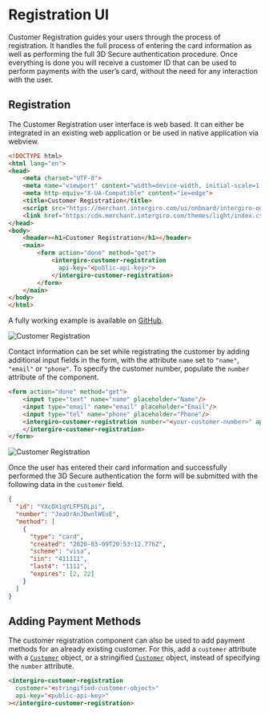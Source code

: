 # Registration UI
Customer Registration guides your users through the process of registration. It handles the full process of entering the card information as well as performing the full 3D Secure authentication procedure. Once everything is done you will receive a customer ID that can be used to perform payments with the user’s card, without the need for any interaction with the user.


## Registration
The Customer Registration user interface is web based. 
It can either be integrated in an existing web application or be used in native application via webview.

```html
<!DOCTYPE html>
<html lang="en">
<head>
	<meta charset="UTF-8">
	<meta name="viewport" content="width=device-width, initial-scale=1.0">
	<meta http-equiv="X-UA-Compatible" content="ie=edge">
	<title>Customer Registration</title>
	<script src="https://merchant.intergiro.com/ui/onboard/intergiro-onboard.js"></script>
	<link href="https:/cdn.merchant.intergiro.com/themes/light/index.css" rel="stylesheet">
</head>
<body>
    <header><h1>Customer Registration</h1></header>
    <main>
        <form action="done" method="get">
            <intergiro-customer-registration 
              api-key="<public-api-key>">
            </intergiro-customer-registration>
	    </form>
    </main>
</body>
</html>
```
A fully working example is available on [GitHub](https://github.com/intergiro/onboard-example).

<img :src="$withBase('/assets/img/merchant/customer-registration.png')" alt="Customer Registration">

Contact information can be set while registrating the customer by adding additional input fields in the form, with the attribute `name` set to `"name"`, `"email"` or `"phone"`.
To specify the customer number, populate the `number` attribute of the component.
```html
<form action="done" method="get"> 
    <input type="text" name="name" placeholder="Name"/>
    <input type="email" name="email" placeholder="Email"/>
    <input type="tel" name="phone" placeholder="Phone"/>
    <intergiro-customer-registration number="<your-customer-number>" api-key="<public-api-key>">
    </intergiro-customer-registration>
</form>
```

<img :src="$withBase('/assets/img/merchant/customer-registration-w-contact.png')" alt="Customer Registration">

Once the user has entered their card information and successfully performed the 3D Secure authentication the form will be submitted with the following data in the `customer` field.

```json
{
  "id": "YXcOX1qYLFPSDLpi",
  "number": "JoaOrAnJDwnlWEuE",
  "method": [
    {
      "type": "card",
      "created": "2020-03-09T20:53:12.776Z",
      "scheme": "visa",
      "iin": "411111",
      "last4": "1111",
      "expires": [2, 22]
    }
  ]
}
```

## Adding Payment Methods
The customer registration component can also be used to add payment methods for an already existing customer. For this, add a `customer` attribute with a [`Customer`](./reference.html#customer) object, or a stringified [`Customer`](./reference.html#customer) object, instead of specifying the `number` attribute.

```html
<intergiro-customer-registration
  customer="<stringified-customer-object>"
  api-key="<public-api-key>"
></intergiro-customer-registration>
```